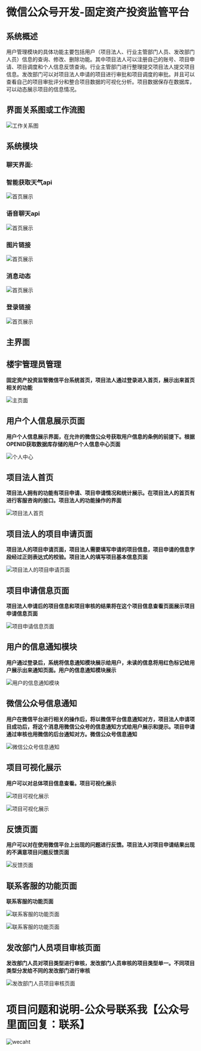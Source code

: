 # 微信公众号开发-固定资产投资监管平台 

## 系统概述  

用户管理模块的具体功能主要包括用户（项目法人、行业主管部门人员、发改部门人员）信息的查询、修改、删除功能。其中项目法人可以注册自己的账号、项目申请、项目调度和个人信息反馈查询。行业主管部门进行整理提交项目法人提交项目信息。发改部门可以对项目法人申请的项目进行审批和项目调度的审批。并且可以查看自己的项目审批评分和整合项目数据的可视化分析。项目数据保存在数据库，可以动态展示项目的信息情况。
## 界面关系图或工作流图
![工作关系图](http://cqw-images-1258738420.cos.ap-shanghai.myqcloud.com/00.png?sign=q-sign-algorithm%3Dsha1%26q-ak%3DAKIDqC3QsrVsGWgTToVcVW7fMCDH67WbvxUb%26q-sign-time%3D1589897334%3B1589900994%26q-key-time%3D1589897334%3B1589900994%26q-header-list%3Dhost%26q-url-param-list%3D%26q-signature%3Db2595cf032452d957869ffc7a6801d4e6e79b738&x-cos-security-token=f7abd1df8cd3c4bf6e6751680fcf0252fb81cef010001)
 
## 系统模块  

### 聊天界面:
### 智能获取天气api
![首页展示](http://cqw-images-1258738420.cos.ap-shanghai.myqcloud.com/%20%20%286%29.jpg?sign=q-sign-algorithm%3Dsha1%26q-ak%3DAKIDqC3QsrVsGWgTToVcVW7fMCDH67WbvxUb%26q-sign-time%3D1589897334%3B1589900994%26q-key-time%3D1589897334%3B1589900994%26q-header-list%3Dhost%26q-url-param-list%3D%26q-signature%3D309b9ae234ef4991cc49ce0db00a0a6421007520&x-cos-security-token=f7abd1df8cd3c4bf6e6751680fcf0252fb81cef010001)  
### 语音聊天api
![首页展示](http://cqw-images-1258738420.cos.ap-shanghai.myqcloud.com/%20%20%284%29.jpg?sign=q-sign-algorithm%3Dsha1%26q-ak%3DAKIDqC3QsrVsGWgTToVcVW7fMCDH67WbvxUb%26q-sign-time%3D1589897334%3B1589900994%26q-key-time%3D1589897334%3B1589900994%26q-header-list%3Dhost%26q-url-param-list%3D%26q-signature%3D72c1b28d1ea55bbb5f77b73654dfc067d90643e4&x-cos-security-token=f7abd1df8cd3c4bf6e6751680fcf0252fb81cef010001) 
### 图片链接
![首页展示](http://cqw-images-1258738420.cos.ap-shanghai.myqcloud.com/%20%20%285%29.jpg?sign=q-sign-algorithm%3Dsha1%26q-ak%3DAKIDqC3QsrVsGWgTToVcVW7fMCDH67WbvxUb%26q-sign-time%3D1589897334%3B1589900994%26q-key-time%3D1589897334%3B1589900994%26q-header-list%3Dhost%26q-url-param-list%3D%26q-signature%3D73b2cd907d9d6b55ab6c5663bf04e6530f04b3b2&x-cos-security-token=f7abd1df8cd3c4bf6e6751680fcf0252fb81cef010001) 
### 消息动态
![首页展示](http://cqw-images-1258738420.cos.ap-shanghai.myqcloud.com/%20%20%283%29.jpg?sign=q-sign-algorithm%3Dsha1%26q-ak%3DAKIDqC3QsrVsGWgTToVcVW7fMCDH67WbvxUb%26q-sign-time%3D1589897334%3B1589900994%26q-key-time%3D1589897334%3B1589900994%26q-header-list%3Dhost%26q-url-param-list%3D%26q-signature%3Dc369d2e905da0729976e5e870af775fcd9798590&x-cos-security-token=f7abd1df8cd3c4bf6e6751680fcf0252fb81cef010001)  
### 登录链接
![首页展示](http://cqw-images-1258738420.cos.ap-shanghai.myqcloud.com/%20%20%282%29.jpg?sign=q-sign-algorithm%3Dsha1%26q-ak%3DAKIDqC3QsrVsGWgTToVcVW7fMCDH67WbvxUb%26q-sign-time%3D1589897334%3B1589900994%26q-key-time%3D1589897334%3B1589900994%26q-header-list%3Dhost%26q-url-param-list%3D%26q-signature%3D96441c2588856070327421d73c93369a709fc5d2&x-cos-security-token=f7abd1df8cd3c4bf6e6751680fcf0252fb81cef010001)  

## 主界面  

## 楼宇管理员管理  

**固定资产投资监管微信平台系统首页，项目法人通过登录进入首页，展示出来首页相关的功能**  

![主页面](http://cqw-images-1258738420.cos.ap-shanghai.myqcloud.com/000.png?sign=q-sign-algorithm%3Dsha1%26q-ak%3DAKIDqApNrG6Cb2pFR1iPHcmH3mZC3Tf7aMKs%26q-sign-time%3D1589897902%3B1589901562%26q-key-time%3D1589897902%3B1589901562%26q-header-list%3Dhost%26q-url-param-list%3D%26q-signature%3D59c7bea7a64300f73d452d34a08db414c7365044&x-cos-security-token=12aa06cc20b67a0bd334446c7eae20a82296f48b10001)  

## 用户个人信息展示页面  

**用户个人信息展示界面，在允许的微信公众号获取用户信息的条例的前提下。根据OPENID获取数据库存储的用户个人信息中心页面** 

![个人中心](http://cqw-images-1258738420.cos.ap-shanghai.myqcloud.com/%20%20%287%29.jpg?sign=q-sign-algorithm%3Dsha1%26q-ak%3DAKIDqApNrG6Cb2pFR1iPHcmH3mZC3Tf7aMKs%26q-sign-time%3D1589897902%3B1589901562%26q-key-time%3D1589897902%3B1589901562%26q-header-list%3Dhost%26q-url-param-list%3D%26q-signature%3Dfc09be502d927b89c6617a332dc580506f723b66&x-cos-security-token=12aa06cc20b67a0bd334446c7eae20a82296f48b10001)  

## 项目法人首页
**项目法人拥有的功能有项目申请、项目申请情况和统计展示。在项目法人的首页有进行客服咨询的接口。项目法人的功能操作的界面**  

![项目法人首页](http://cqw-images-1258738420.cos.ap-shanghai.myqcloud.com/%20%20%288%29.jpg?sign=q-sign-algorithm%3Dsha1%26q-ak%3DAKIDqApNrG6Cb2pFR1iPHcmH3mZC3Tf7aMKs%26q-sign-time%3D1589897902%3B1589901562%26q-key-time%3D1589897902%3B1589901562%26q-header-list%3Dhost%26q-url-param-list%3D%26q-signature%3D8f8dccc5a3bcc076f95caa591e9cda0da14e43a6&x-cos-security-token=12aa06cc20b67a0bd334446c7eae20a82296f48b10001)  

## 项目法人的项目申请页面  

**项目法人的项目申请页面，项目法人需要填写申请的项目信息，项目申请的信息字段经过正则表达式的校验。项目法人的填写项目基本信息页面**  

![项目法人的项目申请页面](http://cqw-images-1258738420.cos.ap-shanghai.myqcloud.com/%20%20%2810%29.jpg?sign=q-sign-algorithm%3Dsha1%26q-ak%3DAKIDqApNrG6Cb2pFR1iPHcmH3mZC3Tf7aMKs%26q-sign-time%3D1589897902%3B1589901562%26q-key-time%3D1589897902%3B1589901562%26q-header-list%3Dhost%26q-url-param-list%3D%26q-signature%3D9b3245c8995fa3386803c3f5eb526044662b0b8f&x-cos-security-token=12aa06cc20b67a0bd334446c7eae20a82296f48b10001)  

## 项目申请信息页面  

**项目法人申请后的项目信息和项目审核的结果将在这个项目信息查看页面展示项目申请信息页面**  

![项目申请信息页面](http://cqw-images-1258738420.cos.ap-shanghai.myqcloud.com/%20%20%2811%29.jpg?sign=q-sign-algorithm%3Dsha1%26q-ak%3DAKIDqApNrG6Cb2pFR1iPHcmH3mZC3Tf7aMKs%26q-sign-time%3D1589897902%3B1589901562%26q-key-time%3D1589897902%3B1589901562%26q-header-list%3Dhost%26q-url-param-list%3D%26q-signature%3Ddec44f855fb40b08954ae3c4cd220bc09ccb6f1a&x-cos-security-token=12aa06cc20b67a0bd334446c7eae20a82296f48b10001)  

## 用户的信息通知模块  

**用户通过登录后，系统将信息通知模块展示给用户，未读的信息将用红色标记给用户展示出来通知页面。用户的信息通知模块展示**  

![用户的信息通知模块](http://cqw-images-1258738420.cos.ap-shanghai.myqcloud.com/%20%20%2819%29.jpg?sign=q-sign-algorithm%3Dsha1%26q-ak%3DAKIDqApNrG6Cb2pFR1iPHcmH3mZC3Tf7aMKs%26q-sign-time%3D1589897902%3B1589901562%26q-key-time%3D1589897902%3B1589901562%26q-header-list%3Dhost%26q-url-param-list%3D%26q-signature%3Dfb7686e5662da5756a65a21b327a7c7a1efe7e77&x-cos-security-token=12aa06cc20b67a0bd334446c7eae20a82296f48b10001) 

## 微信公众号信息通知  

**用户在微信平台进行相关的操作后，将以微信平台信息通知对方，项目法人申请项目成功后，将这个消息用微信公众号的信息通知方式给用户展示和提示。项目申请通过审核也用微信的后台通知对方。微信公众号信息通知**  

![微信公众号信息通知](http://cqw-images-1258738420.cos.ap-shanghai.myqcloud.com/%20%20%281%29.jpg?sign=q-sign-algorithm%3Dsha1%26q-ak%3DAKIDqApNrG6Cb2pFR1iPHcmH3mZC3Tf7aMKs%26q-sign-time%3D1589897902%3B1589901562%26q-key-time%3D1589897902%3B1589901562%26q-header-list%3Dhost%26q-url-param-list%3D%26q-signature%3D346b72e2f0c4793150e7fd6d1f2f7725132f8148&x-cos-security-token=12aa06cc20b67a0bd334446c7eae20a82296f48b10001)  

## 项目可视化展示

**用户可以对总体项目信息查看。项目可视化展示**  

![项目可视化展示](http://cqw-images-1258738420.cos.ap-shanghai.myqcloud.com/%20%20%2812%29.jpg?sign=q-sign-algorithm%3Dsha1%26q-ak%3DAKIDqApNrG6Cb2pFR1iPHcmH3mZC3Tf7aMKs%26q-sign-time%3D1589897902%3B1589901562%26q-key-time%3D1589897902%3B1589901562%26q-header-list%3Dhost%26q-url-param-list%3D%26q-signature%3Dafb714bb7893a10a5aff90b156b637c86cc82a8d&x-cos-security-token=12aa06cc20b67a0bd334446c7eae20a82296f48b10001)  

![项目可视化展示](http://cqw-images-1258738420.cos.ap-shanghai.myqcloud.com/%20%20%2813%29.jpg?sign=q-sign-algorithm%3Dsha1%26q-ak%3DAKIDqApNrG6Cb2pFR1iPHcmH3mZC3Tf7aMKs%26q-sign-time%3D1589897902%3B1589901562%26q-key-time%3D1589897902%3B1589901562%26q-header-list%3Dhost%26q-url-param-list%3D%26q-signature%3De3e682f0c59fdbf30c2184388dbce458b712e5b0&x-cos-security-token=12aa06cc20b67a0bd334446c7eae20a82296f48b10001)  

## 反馈页面 

**用户可以对在使用微信平台上出现的问题进行反馈。项目法人对项目申请结果出现
的不满意项目问题反馈页面**  

![反馈页面](http://cqw-images-1258738420.cos.ap-shanghai.myqcloud.com/%20%20%2814%29.jpg?sign=q-sign-algorithm%3Dsha1%26q-ak%3DAKIDqApNrG6Cb2pFR1iPHcmH3mZC3Tf7aMKs%26q-sign-time%3D1589897902%3B1589901562%26q-key-time%3D1589897902%3B1589901562%26q-header-list%3Dhost%26q-url-param-list%3D%26q-signature%3Dda0f659cfcec0862d11ed72bc6a8822319437707&x-cos-security-token=12aa06cc20b67a0bd334446c7eae20a82296f48b10001)  

## 联系客服的功能页面  
**联系客服的功能页面**

![联系客服的功能页面](http://cqw-images-1258738420.cos.ap-shanghai.myqcloud.com/%20%20%2815%29.jpg?sign=q-sign-algorithm%3Dsha1%26q-ak%3DAKIDqApNrG6Cb2pFR1iPHcmH3mZC3Tf7aMKs%26q-sign-time%3D1589897902%3B1589901562%26q-key-time%3D1589897902%3B1589901562%26q-header-list%3Dhost%26q-url-param-list%3D%26q-signature%3Dbf823419811848c06d8bbb43c23ca9b390edf263&x-cos-security-token=12aa06cc20b67a0bd334446c7eae20a82296f48b10001)  

![联系客服的功能页面](http://cqw-images-1258738420.cos.ap-shanghai.myqcloud.com/%20%20%2816%29.jpg?sign=q-sign-algorithm%3Dsha1%26q-ak%3DAKIDqApNrG6Cb2pFR1iPHcmH3mZC3Tf7aMKs%26q-sign-time%3D1589897902%3B1589901562%26q-key-time%3D1589897902%3B1589901562%26q-header-list%3Dhost%26q-url-param-list%3D%26q-signature%3D397ce68c6a58e9e0ca8e64d3bc62fd127cbf92dc&x-cos-security-token=12aa06cc20b67a0bd334446c7eae20a82296f48b10001)  

## 发改部门人员项目审核页面

**发改部门人员对项目类型进行审核，发改部门人员审核的项目类型单一。不同项目
类型分发给不同的发改部门进行审核**  

![发改部门人员项目审核页面](http://cqw-images-1258738420.cos.ap-shanghai.myqcloud.com/%20%20%2820%29.jpg?sign=q-sign-algorithm%3Dsha1%26q-ak%3DAKIDqApNrG6Cb2pFR1iPHcmH3mZC3Tf7aMKs%26q-sign-time%3D1589897902%3B1589901562%26q-key-time%3D1589897902%3B1589901562%26q-header-list%3Dhost%26q-url-param-list%3D%26q-signature%3Dbcca95cfd44a7bd08045f6ba439e9559c0fc8136&x-cos-security-token=12aa06cc20b67a0bd334446c7eae20a82296f48b10001)  

# 项目问题和说明-公众号联系我【公众号里面回复：联系】
![wecaht](https://img2018.cnblogs.com/blog/1469234/201907/1469234-20190704102300702-2014870621.jpg)
